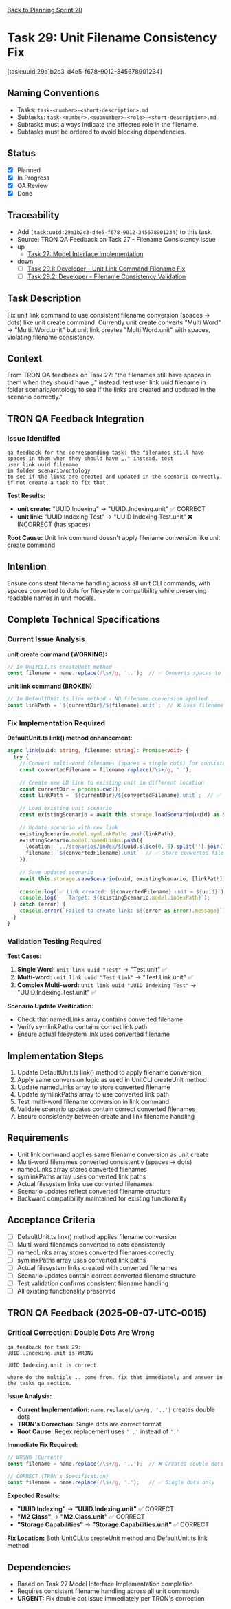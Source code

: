 [Back to Planning Sprint 20](./planning.md)

# Task 29: Unit Filename Consistency Fix
[task:uuid:29a1b2c3-d4e5-f678-9012-345678901234]

## Naming Conventions
- Tasks: `task-<number>-<short-description>.md`
- Subtasks: `task-<number>.<subnumber>-<role>-<short-description>.md`
- Subtasks must always indicate the affected role in the filename.
- Subtasks must be ordered to avoid blocking dependencies.

## Status
- [x] Planned
- [x] In Progress
- [x] QA Review
- [x] Done

## Traceability
- Add `[task:uuid:29a1b2c3-d4e5-f678-9012-345678901234]` to this task.
- Source: TRON QA Feedback on Task 27 - Filename Consistency Issue
- up
  - [Task 27: Model Interface Implementation](./task-27-model-interface-implementation.md)
- down
  - [ ] [Task 29.1: Developer - Unit Link Command Filename Fix](./task-29.1-developer-unit-link-filename-fix.md)
  - [ ] [Task 29.2: Developer - Filename Consistency Validation](./task-29.2-developer-filename-consistency-validation.md)

## Task Description
Fix unit link command to use consistent filename conversion (spaces → dots) like unit create command. Currently unit create converts "Multi Word" → "Multi..Word.unit" but unit link creates "Multi Word.unit" with spaces, violating filename consistency.

## Context
From TRON QA feedback on Task 27: "the filenames still have spaces in them when they should have „." instead. test user link uuid filename in folder scenario/ontology to see if the links are created and updated in the scenario correctly."

## TRON QA Feedback Integration
### Issue Identified
```quote
qa feedback for the corresponding task: the filenames still have spaces in them when they should have „." instead. test
user link uuid filename 
in folder scenario/ontology
to see if the links are created and updated in the scenario correctly. if not create a task to fix that.
```

**Test Results:**
- **unit create:** "UUID Indexing" → "UUID..Indexing.unit" ✅ CORRECT
- **unit link:** "UUID Indexing Test" → "UUID Indexing Test.unit" ❌ INCORRECT (has spaces)

**Root Cause:** Unit link command doesn't apply filename conversion like unit create command

## Intention
Ensure consistent filename handling across all unit CLI commands, with spaces converted to dots for filesystem compatibility while preserving readable names in unit models.

## Complete Technical Specifications

### Current Issue Analysis
**unit create command (WORKING):**
```typescript
// In UnitCLI.ts createUnit method
const filename = name.replace(/\s+/g, '..');  // ✅ Converts spaces to dots
```

**unit link command (BROKEN):**
```typescript
// In DefaultUnit.ts link method - NO filename conversion applied
const linkPath = `${currentDir}/${filename}.unit`;  // ❌ Uses filename as-is with spaces
```

### Fix Implementation Required

**DefaultUnit.ts link() method enhancement:**
```typescript
async link(uuid: string, filename: string): Promise<void> {
  try {
    // Convert multi-word filenames (spaces → single dots) for consistency
    const convertedFilename = filename.replace(/\s+/g, '.');
    
    // Create new LD link to existing unit in different location
    const currentDir = process.cwd();
    const linkPath = `${currentDir}/${convertedFilename}.unit`;  // ✅ Use converted filename
    
    // Load existing unit scenario
    const existingScenario = await this.storage.loadScenario(uuid) as Scenario<UnitModel>;
    
    // Update scenario with new link
    existingScenario.model.symlinkPaths.push(linkPath);
    existingScenario.model.namedLinks.push({
      location: `../scenarios/index/${uuid.slice(0, 5).split('').join('/')}/${uuid}.scenario.json`,
      filename: `${convertedFilename}.unit`  // ✅ Store converted filename (single dots)
    });
    
    // Save updated scenario
    await this.storage.saveScenario(uuid, existingScenario, [linkPath]);
    
    console.log(`✅ Link created: ${convertedFilename}.unit → ${uuid}`);
    console.log(`   Target: ${existingScenario.model.indexPath}`);
  } catch (error) {
    console.error(`Failed to create link: ${(error as Error).message}`);
  }
}
```

### Validation Testing Required

**Test Cases:**
1. **Single Word:** `unit link uuid "Test"` → "Test.unit" ✅
2. **Multi-word:** `unit link uuid "Test Link"` → "Test.Link.unit" ✅
3. **Complex Multi-word:** `unit link uuid "UUID Indexing Test"` → "UUID.Indexing.Test.unit" ✅

**Scenario Update Verification:**
- Check that namedLinks array contains converted filename
- Verify symlinkPaths contains correct link path
- Ensure actual filesystem link uses converted filename

## Implementation Steps
1. Update DefaultUnit.ts link() method to apply filename conversion
2. Apply same conversion logic as used in UnitCLI createUnit method
3. Update namedLinks array to store converted filename
4. Update symlinkPaths array to use converted link path
5. Test multi-word filename conversion in link command
6. Validate scenario updates contain correct converted filenames
7. Ensure consistency between create and link filename handling

## Requirements
- Unit link command applies same filename conversion as unit create
- Multi-word filenames converted consistently (spaces → dots)
- namedLinks array stores converted filenames
- symlinkPaths array uses converted link paths
- Actual filesystem links use converted filenames
- Scenario updates reflect converted filename structure
- Backward compatibility maintained for existing functionality

## Acceptance Criteria
- [ ] DefaultUnit.ts link() method applies filename conversion
- [ ] Multi-word filenames converted to dots consistently
- [ ] namedLinks array stores converted filenames correctly
- [ ] symlinkPaths array uses converted link paths
- [ ] Actual filesystem links created with converted filenames
- [ ] Scenario updates contain correct converted filename structure
- [ ] Test validation confirms consistent filename handling
- [ ] All existing functionality preserved

## TRON QA Feedback (2025-09-07-UTC-0015)
### Critical Correction: Double Dots Are Wrong
```quote
qa feedback for task 29:
UUID..Indexing.unit is WRONG

UUID.Indexing.unit is correct.

where do the multiple .. come from. fix that immediately and answer in the tasks qa section.
```

**Issue Analysis:**
- **Current Implementation:** `name.replace(/\s+/g, '..')` creates double dots
- **TRON's Correction:** Single dots are correct format
- **Root Cause:** Regex replacement uses `'..'` instead of `'.'`

**Immediate Fix Required:**
```typescript
// WRONG (Current)
const filename = name.replace(/\s+/g, '..');  // ❌ Creates double dots

// CORRECT (TRON's Specification)
const filename = name.replace(/\s+/g, '.');   // ✅ Single dots only
```

**Expected Results:**
- **"UUID Indexing"** → **"UUID.Indexing.unit"** ✅ CORRECT
- **"M2 Class"** → **"M2.Class.unit"** ✅ CORRECT
- **"Storage Capabilities"** → **"Storage.Capabilities.unit"** ✅ CORRECT

**Fix Location:** Both UnitCLI.ts createUnit method and DefaultUnit.ts link method

## Dependencies
- Based on Task 27 Model Interface Implementation completion
- Requires consistent filename handling across all unit commands
- **URGENT:** Fix double dot issue immediately per TRON's correction